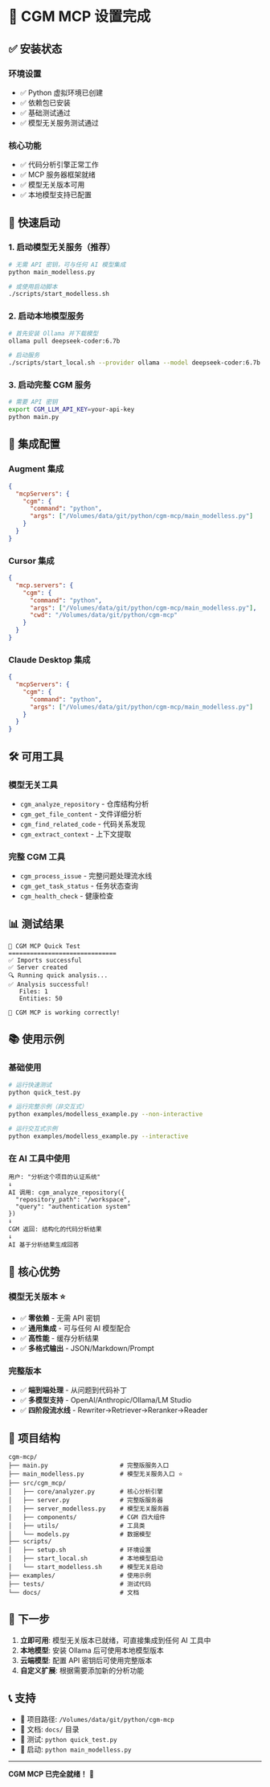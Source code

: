 # 🎉 CGM MCP 设置完成

## ✅ 安装状态

### 环境设置
- ✅ Python 虚拟环境已创建
- ✅ 依赖包已安装
- ✅ 基础测试通过
- ✅ 模型无关服务测试通过

### 核心功能
- ✅ 代码分析引擎正常工作
- ✅ MCP 服务器框架就绪
- ✅ 模型无关版本可用
- ✅ 本地模型支持已配置

## 🚀 快速启动

### 1. 启动模型无关服务（推荐）
```bash
# 无需 API 密钥，可与任何 AI 模型集成
python main_modelless.py

# 或使用启动脚本
./scripts/start_modelless.sh
```

### 2. 启动本地模型服务
```bash
# 首先安装 Ollama 并下载模型
ollama pull deepseek-coder:6.7b

# 启动服务
./scripts/start_local.sh --provider ollama --model deepseek-coder:6.7b
```

### 3. 启动完整 CGM 服务
```bash
# 需要 API 密钥
export CGM_LLM_API_KEY=your-api-key
python main.py
```

## 🔧 集成配置

### Augment 集成
```json
{
  "mcpServers": {
    "cgm": {
      "command": "python",
      "args": ["/Volumes/data/git/python/cgm-mcp/main_modelless.py"]
    }
  }
}
```

### Cursor 集成
```json
{
  "mcp.servers": {
    "cgm": {
      "command": "python",
      "args": ["/Volumes/data/git/python/cgm-mcp/main_modelless.py"],
      "cwd": "/Volumes/data/git/python/cgm-mcp"
    }
  }
}
```

### Claude Desktop 集成
```json
{
  "mcpServers": {
    "cgm": {
      "command": "python",
      "args": ["/Volumes/data/git/python/cgm-mcp/main_modelless.py"]
    }
  }
}
```

## 🛠️ 可用工具

### 模型无关工具
- `cgm_analyze_repository` - 仓库结构分析
- `cgm_get_file_content` - 文件详细分析
- `cgm_find_related_code` - 代码关系发现
- `cgm_extract_context` - 上下文提取

### 完整 CGM 工具
- `cgm_process_issue` - 完整问题处理流水线
- `cgm_get_task_status` - 任务状态查询
- `cgm_health_check` - 健康检查

## 📊 测试结果

```
🚀 CGM MCP Quick Test
==============================
✅ Imports successful
✅ Server created
🔍 Running quick analysis...
✅ Analysis successful!
   Files: 1
   Entities: 50

🎉 CGM MCP is working correctly!
```

## 📚 使用示例

### 基础使用
```bash
# 运行快速测试
python quick_test.py

# 运行完整示例（非交互式）
python examples/modelless_example.py --non-interactive

# 运行交互式示例
python examples/modelless_example.py --interactive
```

### 在 AI 工具中使用
```
用户: "分析这个项目的认证系统"
↓
AI 调用: cgm_analyze_repository({
  "repository_path": "/workspace",
  "query": "authentication system"
})
↓
CGM 返回: 结构化的代码分析结果
↓
AI 基于分析结果生成回答
```

## 🎯 核心优势

### 模型无关版本 ⭐
- ✅ **零依赖** - 无需 API 密钥
- ✅ **通用集成** - 可与任何 AI 模型配合
- ✅ **高性能** - 缓存分析结果
- ✅ **多格式输出** - JSON/Markdown/Prompt

### 完整版本
- ✅ **端到端处理** - 从问题到代码补丁
- ✅ **多模型支持** - OpenAI/Anthropic/Ollama/LM Studio
- ✅ **四阶段流水线** - Rewriter→Retriever→Reranker→Reader

## 📁 项目结构

```
cgm-mcp/
├── main.py                    # 完整版服务入口
├── main_modelless.py          # 模型无关服务入口 ⭐
├── src/cgm_mcp/
│   ├── core/analyzer.py       # 核心分析引擎
│   ├── server.py              # 完整版服务器
│   ├── server_modelless.py    # 模型无关服务器
│   ├── components/            # CGM 四大组件
│   ├── utils/                 # 工具类
│   └── models.py              # 数据模型
├── scripts/
│   ├── setup.sh               # 环境设置
│   ├── start_local.sh         # 本地模型启动
│   └── start_modelless.sh     # 模型无关启动
├── examples/                  # 使用示例
├── tests/                     # 测试代码
└── docs/                      # 文档
```

## 🔮 下一步

1. **立即可用**: 模型无关版本已就绪，可直接集成到任何 AI 工具中
2. **本地模型**: 安装 Ollama 后可使用本地模型版本
3. **云端模型**: 配置 API 密钥后可使用完整版本
4. **自定义扩展**: 根据需要添加新的分析功能

## 📞 支持

- 📁 项目路径: `/Volumes/data/git/python/cgm-mcp`
- 📖 文档: `docs/` 目录
- 🧪 测试: `python quick_test.py`
- 🚀 启动: `python main_modelless.py`

---

**CGM MCP 已完全就绪！** 🎉
